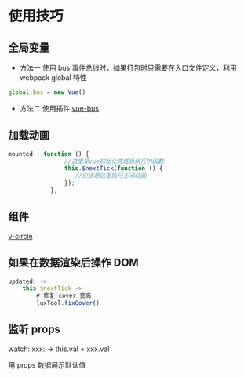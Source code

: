 # 使用技巧
## 全局变量
- 方法一
使用 bus 事件总线时，如果打包时只需要在入口文件定义，利用 webpack global 特性
```js
global.bus = new Vue()
```
- 方法二
使用插件 [vue-bus](http://div.io/topic/1864)

## 加载动画
```js
mounted : function () {
                //这里是vue初始化完成后执行的函数
                this.$nextTick(function () {
                   //应该是这里执行关闭动画
                });
            },
```

## 组件
[v-circle](http://www.xiaoa.name/v-circle/)

## 如果在数据渲染后操作 DOM
```js
updated: ->
	this.$nextTick ->
		# 修复 cover 宽高
		luxTool.fixCover()
```

## 监听 props
watch:
	xxx: ->
		this.val = xxx.val

用 props 数据展示默认值